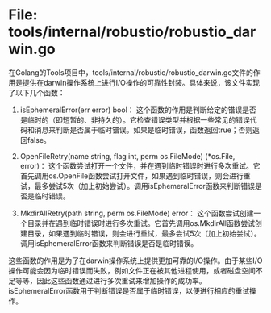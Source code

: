 # File: tools/internal/robustio/robustio_darwin.go

在Golang的Tools项目中，tools/internal/robustio/robustio_darwin.go文件的作用是提供在darwin操作系统上进行I/O操作的可靠性封装。具体来说，该文件实现了以下几个函数：

1. isEphemeralError(err error) bool：
   这个函数的作用是判断给定的错误是否是临时的（即短暂的、非持久的）。它检查错误类型并根据一些常见的错误代码和消息来判断是否属于临时错误。如果是临时错误，函数返回true；否则返回false。

2. OpenFileRetry(name string, flag int, perm os.FileMode) (*os.File, error)：
   这个函数尝试打开一个文件，并在遇到临时错误时进行多次重试。它首先调用os.OpenFile函数尝试打开文件，如果遇到临时错误，则会进行重试，最多尝试5次（加上初始尝试）。调用isEphemeralError函数来判断错误是否是临时错误。

3. MkdirAllRetry(path string, perm os.FileMode) error：
   这个函数尝试创建一个目录并在遇到临时错误时进行多次重试。它首先调用os.MkdirAll函数尝试创建目录，如果遇到临时错误，则会进行重试，最多尝试5次（加上初始尝试）。调用isEphemeralError函数来判断错误是否是临时错误。

这些函数的作用是为了在darwin操作系统上提供更加可靠的I/O操作。由于某些I/O操作可能会因为临时错误而失败，例如文件正在被其他进程使用，或者磁盘空间不足等等，因此这些函数通过进行多次重试来增加操作的成功率。isEphemeralError函数用于判断错误是否属于临时错误，以便进行相应的重试操作。

